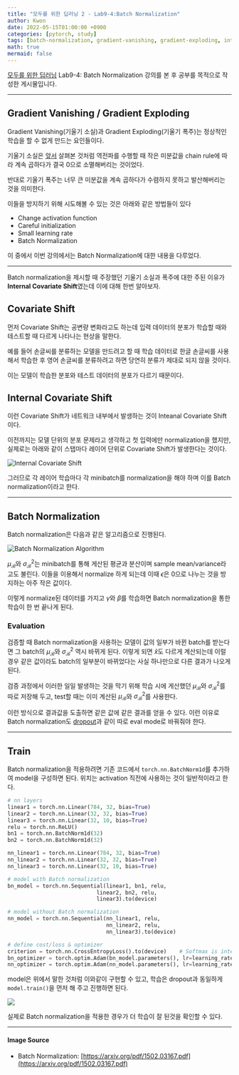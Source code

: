 ```yaml
---
title: "모두를 위한 딥러닝 2 - Lab9-4:Batch Normalization"
author: Kwon
date: 2022-05-15T01:00:00 +0900
categories: [pytorch, study]
tags: [batch-normalization, gradient-vanishing, gradient-exploding, internal-covariate-shift]
math: true
mermaid: false
---
```

[모두를 위한 딥러닝](https://deeplearningzerotoall.github.io/season2/lec_pytorch.html) Lab9-4: Batch Normalization 강의를 본 후 공부를 목적으로 작성한 게시물입니다.

***

## Gradient Vanishing / Gradient Exploding

Gradient Vanishing(기울기 소실)과 Gradient Exploding(기울기 폭주)는 정상적인 학습을 할 수 없게 만드는 요인들이다.

기울기 소실은 [앞서](https://qja1998.github.io/2022/05/13/dlZeroToAll-PyTorch-9-1/) 살펴본 것처럼 역전파를 수행할 때 작은 미분값을 chain rule에 따라 계속 곱하다가 결국 0으로 소멸해버리는 것이었다.

반대로 기울기 폭주는 너무 큰 미분값을 계속 곱하다가 수렴하지 못하고 발산해버리는 것을 의미한다.

이들을 방지하기 위해 시도해볼 수 있는 것은 아래와 같은 방법들이 있다

* Change activation function
* Careful initialization
* Small learning rate
* Batch Normalization

이 중에서 이번 강의에서는 Batch Normalization에 대한 내용을 다루었다.

***

Batch normalization을 제시할 때 주장했던 기울기 소실과 폭주에 대한 주된 이유가 **Internal Covariate Shift**였는데 이에 대해 한번 알아보자.

## Covariate Shift

먼저 Covariate Shift는 공변량 변화라고도 하는데 입력 데이터의 분포가 학습할 때와 테스트할 때 다르게 나타나는 현상을 말한다.

예를 들어 손글씨를 분류하는 모델을 만드려고 할 때 학습 데이터로 한글 손글씨를 사용해서 학습한 후 영어 손글씨를 분류하려고 하면 당연히 분류가 제대로 되지 않을 것이다.

이는 모델이 학습한 분포와 테스트 데이터의 분포가 다르기 때문이다.

## Internal Covariate Shift

이런 Covariate Shift가 네트워크 내부에서 발생하는 것이 Inteanal Covariate Shift이다.

이전까지는 모델 단위의 분포 문제라고 생각하고 첫 입력에만 normalization을 했지만, 실제로는 아래와 같이 스탭마다 레이어 단위로 Covariate Shift가 발생한다는 것이다.

![Internal Covariate Shift](/posting_imgs/lab9-4-1.png)

그러므로 각 레이어 학습마다 각 minibatch를 normalization을 해야 하며 이를 Batch normalization이라고 한다.

***

## Batch Normalization

Batch normalization은 다음과 같은 알고리즘으로 진행된다.

![Batch Normalization Algorithm](/posting_imgs/lab9-4-2.png)

$\mu_\mathcal{B}$와 $\sigma^2_\mathcal{B}$는 minibatch를 통해 게산된 평균과 분산이며 sample mean/variance라고도 불린다. 이들을 이용해서 normalize 하게 되는데 이때 $\epsilon$은 0으로 나누는 것을 방지하는 아주 작은 값이다.

이렇게 normalize된 데이터를 가지고 $\gamma$와 $\beta$를 학습하면 Batch normalization을 통한 학습이 한 번 끝나게 된다.

### Evaluation

검증할 때 Batch normalization을 사용하는 모델이 값의 일부가 바뀐 batch를 받는다면 그 batch의 $\mu_\mathcal{B}$와 $\sigma^2_\mathcal{B}$ 역시 바뀌게 된다.
이렇게 되면 $\hat{x}$도 다르게 계산되는데 이럴 경우 같은 값이라도 batch의 일부분이 바뀌었다는 사실 하나만으로 다른 결과가 나오게 된다.

검증 과정에서 이러한 일일 발생하는 것을 막기 위해 학습 시에 게산했던 $\mu_\mathcal{B}$와 $\sigma^2_\mathcal{B}$를 따로 저장해 두고, test할 때는 이미 계산된 $\mu_\mathcal{B}$와 $\sigma^2_\mathcal{B}$를 사용한다.

이런 방식으로 결과값을 도출하면 같은 값에 같은 결과를 얻을 수 있다. 이런 이유로 Batch normalization도 [dropout](https://qja1998.github.io/2022/05/15/dlZeroToAll-PyTorch-9-3/)과 같이 따로 eval mode로 바꿔줘야 한다.

***

## Train

Batch normalization을 적용하려면 기존 코드에서 `torch.nn.BatchNorm1d`를 추가하여 model을 구성하면 된다. 위치는 activation 직전에 사용하는 것이 일반적이라고 한다.

```python
# nn layers
linear1 = torch.nn.Linear(784, 32, bias=True)
linear2 = torch.nn.Linear(32, 32, bias=True)
linear3 = torch.nn.Linear(32, 10, bias=True)
relu = torch.nn.ReLU()
bn1 = torch.nn.BatchNorm1d(32)
bn2 = torch.nn.BatchNorm1d(32)

nn_linear1 = torch.nn.Linear(784, 32, bias=True)
nn_linear2 = torch.nn.Linear(32, 32, bias=True)
nn_linear3 = torch.nn.Linear(32, 10, bias=True)

# model with Batch normalization
bn_model = torch.nn.Sequential(linear1, bn1, relu,
                            linear2, bn2, relu,
                            linear3).to(device)

# model without Batch normalization
nn_model = torch.nn.Sequential(nn_linear1, relu,
                               nn_linear2, relu,
                               nn_linear3).to(device)

# define cost/loss & optimizer
criterion = torch.nn.CrossEntropyLoss().to(device)    # Softmax is internally computed.
bn_optimizer = torch.optim.Adam(bn_model.parameters(), lr=learning_rate)
nn_optimizer = torch.optim.Adam(nn_model.parameters(), lr=learning_rate)
```

model은 위에서 말한 것처럼 이와같이 구현할 수 있고, 학습은 dropout과 동일하게 `model.train()`을 먼저 해 주고 진행하면 된다.

![]({{site.baseurl}}/images/lab9-4-3.png)

실제로 Batch normalization을 적용한 경우가 더 학습이 잘 된것을 확인할 수 있다.

***

#### Image Source

* Batch Normalization: [https://arxiv.org/pdf/1502.03167.pdf](https://arxiv.org/pdf/1502.03167.pdf)
